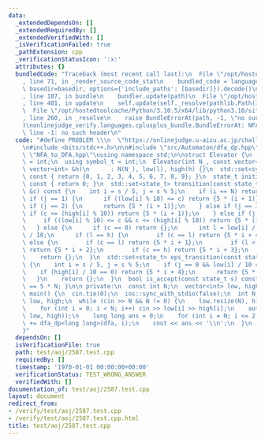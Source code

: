 ```yaml
---
data:
  _extendedDependsOn: []
  _extendedRequiredBy: []
  _extendedVerifiedWith: []
  _isVerificationFailed: true
  _pathExtension: cpp
  _verificationStatusIcon: ':x:'
  attributes: {}
  bundledCode: "Traceback (most recent call last):\n  File \"/opt/hostedtoolcache/Python/3.10.5/x64/lib/python3.10/site-packages/onlinejudge_verify/documentation/build.py\"\
    , line 71, in _render_source_code_stat\n    bundled_code = language.bundle(stat.path,\
    \ basedir=basedir, options={'include_paths': [basedir]}).decode()\n  File \"/opt/hostedtoolcache/Python/3.10.5/x64/lib/python3.10/site-packages/onlinejudge_verify/languages/cplusplus.py\"\
    , line 187, in bundle\n    bundler.update(path)\n  File \"/opt/hostedtoolcache/Python/3.10.5/x64/lib/python3.10/site-packages/onlinejudge_verify/languages/cplusplus_bundle.py\"\
    , line 401, in update\n    self.update(self._resolve(pathlib.Path(included), included_from=path))\n\
    \  File \"/opt/hostedtoolcache/Python/3.10.5/x64/lib/python3.10/site-packages/onlinejudge_verify/languages/cplusplus_bundle.py\"\
    , line 260, in _resolve\n    raise BundleErrorAt(path, -1, \"no such header\"\
    )\nonlinejudge_verify.languages.cplusplus_bundle.BundleErrorAt: NFA_to_DFA.hpp:\
    \ line -1: no such header\n"
  code: "#define PROBLEM \\\n  \"https://onlinejudge.u-aizu.ac.jp/challenges/sources/JAG/Prelim/2587\"\
    \n#include <bits/stdc++.h>\n\n#include \"src/Automaton/dfa_dp.hpp\"\n#include\
    \ \"NFA_to_DFA.hpp\"\nusing namespace std;\n\nstruct Elevator {\n  using state_t\
    \ = int;\n  using symbol_t = int;\n  Elevator(int N_, const vector<int> &l, const\
    \ vector<int> &h)\n      : N(N_), low(l), high(h) {}\n  std::set<symbol_t> alphabet()\
    \ const { return {0, 1, 2, 3, 4, 5, 6, 7, 8, 9}; }\n  state_t initial_state()\
    \ const { return 0; }\n  std::set<state_t> transition(const state_t s, const symbol_t\
    \ &c) const {\n    int i = s / 5, j = s % 5;\n    if (i == N) return {};\n   \
    \ if (j == 1) {\n      if ((low[i] % 10) <= c) return {5 * (i + 1)};\n    } else\
    \ if (j == 2) {\n      return {5 * (i + 1)};\n    } else if (j == 3) {\n     \
    \ if (c <= (high[i] % 10)) return {5 * (i + 1)};\n    } else if (j == 4) {\n \
    \     if ((low[i] % 10) <= c && c <= (high[i] % 10)) return {5 * (i + 1)};\n \
    \   } else {\n      if (c == 0) return {};\n      int l = low[i] / 10, h = high[i]\
    \ / 10;\n      if (l == h) {\n        if (c == l) return {5 * i + 4};\n      }\
    \ else {\n        if (c == l) return {5 * i + 1};\n        if (l < c && c < h)\
    \ return {5 * i + 2};\n        if (c == h) return {5 * i + 3};\n      }\n    }\n\
    \    return {};\n  }\n  std::set<state_t> eps_transition(const state_t s) const\
    \ {\n    int i = s / 5, j = s % 5;\n    if (j == 0 && low[i] / 10 == 0) {\n  \
    \    if (high[i] / 10 == 0) return {5 * i + 4};\n      return {5 * i + 1};\n \
    \   }\n    return {};\n  }\n  bool is_accept(const state_t s) const { return s\
    \ == 5 * N; }\n\n private:\n  const int N;\n  vector<int> low, high;\n};\n\nsigned\
    \ main() {\n  cin.tie(0);\n  ios::sync_with_stdio(false);\n  int N;\n  vector<int>\
    \ low, high;\n  while (cin >> N && N != 0) {\n    low.resize(N), high.resize(N);\n\
    \    for (int i = 0; i < N; i++) cin >> low[i] >> high[i];\n    auto dfa = NFA_to_DFA(Elevator(N,\
    \ low, high));\n    long long ans = 0;\n    for (int i = N; i <= 2 * N; i++) ans\
    \ += dfa_dp<long long>(dfa, i);\n    cout << ans << '\\n';\n  }\n  return 0;\n\
    }"
  dependsOn: []
  isVerificationFile: true
  path: test/aoj/2587.test.cpp
  requiredBy: []
  timestamp: '1970-01-01 00:00:00+00:00'
  verificationStatus: TEST_WRONG_ANSWER
  verifiedWith: []
documentation_of: test/aoj/2587.test.cpp
layout: document
redirect_from:
- /verify/test/aoj/2587.test.cpp
- /verify/test/aoj/2587.test.cpp.html
title: test/aoj/2587.test.cpp
---
```


